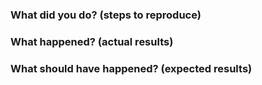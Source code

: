 ### What did you do? (steps to reproduce)

### What happened? (actual results)

### What should have happened? (expected results)
